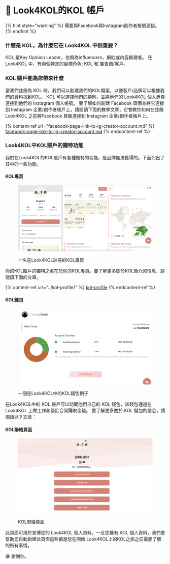 # 🤳 Look4KOL的KOL 帳戶

{% hint style="warning" %}
需要與Facebook與Instagram創作者帳號連接。
{% endhint %}

### 什麼是 KOL，為什麼它在 Look4KOL 中很重要？&#x20;

KOL 是Key Opinion Leader，也稱為Influencers，網紅或內容創建者。 在 Look4KOL 中，有兩個特定的目標角色: KOL 和 廣告商/客戶。



### KOL 賬戶能為您帶來什麼

當我們註冊為 KOL 時，我們可以創建我們的KOL檔案，以便客戶/品牌可以根據我們的資料找到KOL。 KOL 可以選擇他們的類別，並將他們的 Look4KOL 個人專頁連接到他們的 Instagram 個人帳號。 要了解如何創建 Facebook 頁面並將它連接到 Instagram 企業/創作者帳戶上，請閱讀下面的教學文章，它會教你如何在註冊 Look4KOL 之前將Facebook 頁面連接到 Instagram 企業/創作者帳戶上。

{% content-ref url="facebook-page-link-to-ig-creator-account.md" %}
[facebook-page-link-to-ig-creator-account.md](facebook-page-link-to-ig-creator-account.md)
{% endcontent-ref %}

### Look4KOL中KOL賬戶的獨特功能

我們在Look4KOL的KOL賬戶有各種獨特的功能，是品牌無法獲得的。下面列出了其中的一些功能。

#### KOL專頁

<figure><img src="../../.gitbook/assets/image (2) (1).png" alt=""><figcaption><p>一名在Look4KOL註冊的KOL專頁</p></figcaption></figure>

你的KOL賬戶的獨特之處在於你的KOL專頁。要了解更多關於KOL簡介的信息，請閱讀下面的文章。

{% content-ref url="../kol-profile/" %}
[kol-profile](../kol-profile/)
{% endcontent-ref %}

####

#### KOL錢包

<figure><img src="../../.gitbook/assets/image (1) (1) (2).png" alt=""><figcaption><p>一個在Look4KOL中的KOL錢包例子</p></figcaption></figure>

在Look4KOL中的 KOL 帳戶可以訪問他們自己的 KOL 錢包，該錢包通過在 Look4KOL 上做工作和簽訂合同賺取金錢。 要了解更多關於 KOL 錢包的信息，請閱讀以下文章：



#### KOL聯絡頁面

<figure><img src="../../.gitbook/assets/image (10) (1).png" alt=""><figcaption><p>KOL聯絡頁面</p></figcaption></figure>

此頁面可用於宣傳您的 Look4KOL 個人資料，一旦您擁有 KOL 個人資料，我們會幫助您自動創建此頁面這些都是您在開始 Look4KOL上的KOL之旅之前需要了解的所有事情。

&#x20;😁 謝謝你。
